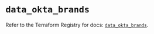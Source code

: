 # `data_okta_brands`

Refer to the Terraform Registry for docs: [`data_okta_brands`](https://registry.terraform.io/providers/okta/okta/4.16.0/docs/data-sources/brands).
